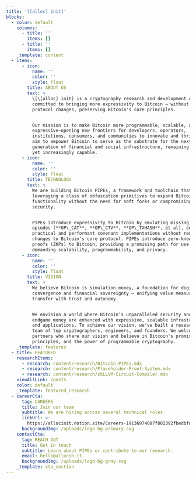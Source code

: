 ```yaml
---
title: '[[alloc] init]'
blocks:
  - color: default
    columns:
      - title: ''
        items: []
      - title: ''
        items: []
    _template: content
  - items:
      - icon:
          name: ''
          color: ''
          style: float
        title: ABOUT US
        text: >
          \[\[alloc] init] is a cryptography research and development company
          committed to bringing more expressivity to Bitcoin — without requiring
          protocol changes, preserving Bitcoin's core principles.


          Our mission is to make Bitcoin more programmable, scalable, and
          expressive—opening new frontiers for developers, operators,
          institutions, consumers, and communities to innovate and thrive. We
          aim to empower Bitcoin to serve as the substrate for the next
          generation of financial and social infrastructure, remaining immutable
          yet increasingly capable.
      - icon:
          name: ''
          color: ''
          style: float
        title: TECHNOLOGY
        text: >
          We are building Bitcoin PIPEs, a framework and toolchain that is
          leveraging a class of obfuscation primitives to expand Bitcoin's
          functionality without the need for soft forks or compromising
          security.


          PIPEs introduce expressivity to Bitcoin by emulating missing Bitcoin
          opcodes (**OP\_CAT**, **OP\_CTV**, **OP\_TXHASH**, et al), enabling
          practical and performant covenant implementations without requiring
          changes to Bitcoin’s core protocol. PIPEs introduce zero-knowledge
          proofs (ZKPs) to Bitcoin, providing a promising path for use cases
          demanding scalability, programmability, and privacy.
      - icon:
          name: ''
          color: ''
          style: float
        title: VISION
        text: >
          We believe Bitcoin is simulation money, a foundation for digital
          convergence and financial sovereignty — unifying value measurement and
          transfer with trust and autonomy.


          We envision a world where Bitcoin’s unparalleled security and role as
          endgame money are enhanced with expressive, scalable infrastructure
          and applications. To achieve our vision, we've built a research-driven
          team of top cryptographers, engineers, and founders. We welcome
          partners who share our vision and believe in Bitcoin's promise,
          principles, and the power of programmable cryptography.
    _template: features
  - title: FEATURED
    researchItems:
      - research: content/research/Bitcoin-PIPEs.mdx
      - research: content/research/Placeholder-Proof-System.mdx
      - research: content/research/zkLLVM-Circuit-Compiler.mdx
    viewAllLink: /posts
    color: default
    _template: featured_research
  - careerCta:
      tag: CAREERS
      title: Join our team
      subtitle: We are hiring across several technical roles
      linkUrl: >-
        https://allocinit.notion.site/Careers-19136974087f802392fbedbfd1ebca2b?pvs=4
      backgroundImg: /uploads/logo-bg-primary.svg
    contactCta:
      tag: REACH OUT
      title: Get in touch
      subtitle: Learn about PIPEs or contribute to our research.
      email: hello@allocin.it
      backgroundImg: /uploads/logo-bg-gray.svg
    _template: cta_section
---
```


